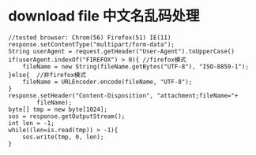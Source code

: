 # download file 中文名乱码处理
	//tested browser: Chrom(56) Firefox(51) IE(11)
    response.setContentType("multipart/form-data");
	String userAgent = request.getHeader("User-Agent").toUpperCase()
	if(userAgent.indexOf("FIREFOX") > 0){ //firefox模式
		fileName = new String(fileName.getBytes("UTF-8"), "ISO-8859-1");
	}else{  //非firefox模式
		fileName = URLEncoder.encode(fileName, "UTF-8");
	}
	response.setHeader("Content-Disposition", "attachment;fileName="+
			fileName);
	byte[] tmp = new byte[1024];
	sos = response.getOutputStream();
	int len = -1;
	while((len=is.read(tmp)) > -1){
		sos.write(tmp, 0, len);
	}
